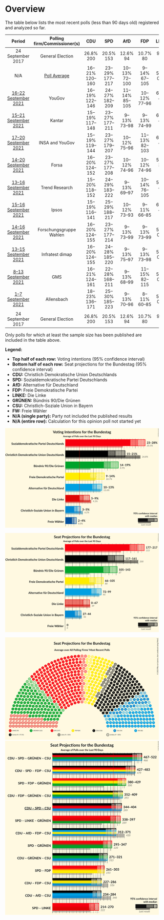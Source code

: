 # Overview

The table below lists the most recent polls (less than 90 days old) registered and analyzed so far.

| Period     | Polling firm/Commissioner(s) | CDU | SPD | AfD | FDP | LINKE | GRÜNEN | CSU | FW |
|:----------:|:----------------------------:|:--:|:--:|:--:|:--:|:--:|:--:|:--:|:--:|
| 24 September 2017 | General Election | 26.8% <br> 200 | 20.5% <br> 153 | 12.6% <br> 94 | 10.7% <br> 80 | 9.2% <br> 69 | 8.9% <br> 67 | 6.2% <br> 46 | 0.0% <br> 0 |
| N/A | [Poll Average](average.html) | 16–21% <br> 120–160 | 23–29% <br> 177–217 | 10–13% <br> 72–100 | 9–14% <br> 67–105 | 5–8% <br> 0–62 | 13–19% <br> 102–142 | 3–6% <br> 28–46 | 2–4% <br> 0 |
| [16–22 September 2021](2021-09-22-YouGov.html) | YouGov | 16–19% <br> 122–146 | 24–27% <br> 182–209 | 11–14% <br> 85–105 | 10–12% <br> 77–96 | 6–8% <br> 47–63 | 13–16% <br> 99–120 | 3–5% <br> 28–40 | 2–3% <br> 0 |
| [15–21 September 2021](2021-09-21-Kantar.html) | Kantar | 15–19% <br> 117–148 | 23–27% <br> 177–211 | 9–13% <br> 73–98 | 9–13% <br> 74–99 | 6–8% <br> 45–65 | 14–18% <br> 110–139 | 3–5% <br> 26–42 | N/A <br> N/A |
| [17–20 September 2021](2021-09-20-INSAandYouGov.html) | INSA and YouGov | 15–19% <br> 119–144 | 23–27% <br> 179–207 | 10–12% <br> 75–96 | 11–13% <br> 82–103 | 6–8% <br> 43–59 | 14–17% <br> 104–128 | 4–6% <br> 35–50 | N/A <br> N/A |
| [14–20 September 2021](2021-09-20-Forsa.html) | Forsa | 16–20% <br> 124–152 | 23–27% <br> 177–208 | 10–12% <br> 74–96 | 10–12% <br> 74–96 | 5–7% <br> 38–55 | 15–19% <br> 118–144 | 3–5% <br> 28–42 | 2–4% <br> 0 |
| [13–16 September 2021](2021-09-16-TrendResearch.html) | Trend Research | 15–20% <br> 118–152 | 24–29% <br> 183–222 | 9–13% <br> 69–97 | 10–14% <br> 76–105 | 5–8% <br> 42–65 | 13–17% <br> 97–129 | 3–5% <br> 26–43 | N/A <br> N/A |
| [15–16 September 2021](2021-09-16-Ipsos.html) | Ipsos | 15–19% <br> 116–141 | 25–29% <br> 188–217 | 10–12% <br> 73–93 | 9–11% <br> 66–85 | 6–8% <br> 45–61 | 16–20% <br> 123–148 | 3–5% <br> 27–40 | N/A <br> N/A |
| [14–16 September 2021](2021-09-16-ForschungsgruppeWahlen.html) | Forschungsgruppe Wahlen | 16–20% <br> 124–155 | 23–27% <br> 177–214 | 9–13% <br> 73–99 | 9–13% <br> 73–99 | 5–7% <br> 0–57 | 14–18% <br> 110–140 | 3–5% <br> 28–44 | N/A <br> N/A |
| [13–15 September 2021](2021-09-15-Infratestdimap.html) | Infratest dimap | 16–20% <br> 124–155 | 24–28% <br> 185–220 | 9–13% <br> 75–97 | 9–13% <br> 73–98 | 5–7% <br> 0–56 | 13–17% <br> 103–131 | 3–5% <br> 28–42 | 2–4% <br> 0 |
| [8–13 September 2021](2021-09-13-GMS.html) | GMS | 16–21% <br> 124–161 | 22–28% <br> 168–211 | 9–13% <br> 68–99 | 11–15% <br> 82–115 | 5–8% <br> 0–57 | 14–18% <br> 104–139 | 3–6% <br> 27–46 | N/A <br> N/A |
| [1–7 September 2021](2021-09-07-Allensbach.html) | Allensbach | 18–23% <br> 136–171 | 25–30% <br> 185–223 | 9–13% <br> 70–96 | 8–11% <br> 60–85 | 5–7% <br> 0–56 | 14–18% <br> 102–134 | 4–6% <br> 30–48 | N/A <br> N/A |
| 24 September 2017 | General Election | 26.8% <br> 200 | 20.5% <br> 153 | 12.6% <br> 94 | 10.7% <br> 80 | 9.2% <br> 69 | 8.9% <br> 67 | 6.2% <br> 46 | 0.0% <br> 0 |

Only polls for which at least the sample size has been published are included in the table above.

**Legend:**
+ **Top half of each row:** Voting intentions (95% confidence interval)
+ **Bottom half of each row:** Seat projections for the Bundestag (95% confidence interval)
+ **CDU:** Christlich Demokratische Union Deutschlands
+ **SPD:** Sozialdemokratische Partei Deutschlands
+ **AfD:** Alternative für Deutschland
+ **FDP:** Freie Demokratische Partei
+ **LINKE:** Die Linke
+ **GRÜNEN:** Bündnis 90/Die Grünen
+ **CSU:** Christlich-Soziale Union in Bayern
+ **FW:** Freie Wähler
+ **N/A (single party):** Party not included the published results
+ **N/A (entire row):** Calculation for this opinion poll not started yet


![Graph with voting intentions not yet produced](average.png "Voting Intentions")

![Graph with seats not yet produced](average-seats.png "Seats")

![Graph with seating plan not yet produced](average-seating-plan.png "Seating Plan")
![Graph with coalitions seats not yet produced](average-coalitions-seats.png "Coalitions Seats")
